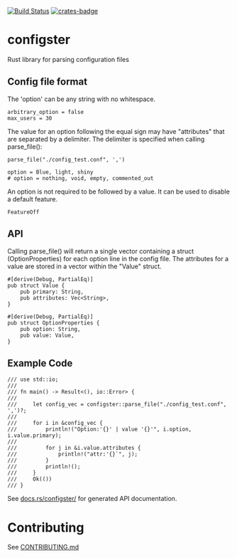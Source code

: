 [![Build Status](https://travis-ci.com/theimpossibleastronaut/configster.svg?branch=trunk)](https://travis-ci.com/theimpossibleastronaut/configster)
[![crates-badge]][crates-url]

[crates-badge]: https://img.shields.io/crates/v/configster.svg
[crates-url]: https://crates.io/crates/configster

# configster

Rust library for parsing configuration files

## Config file format

The 'option' can be any string with no whitespace.

```
arbitrary_option = false
max_users = 30
```

The value for an option following the equal sign may have "attributes"
that are separated by a delimiter. The delimiter is specified when
calling parse_file():

    parse_file("./config_test.conf", ',')


```
option = Blue, light, shiny
# option = nothing, void, empty, commented_out
```

An option is not required to be followed by a value. It can be used to disable a default feature.

```
FeatureOff
```

## API

Calling parse_file() will return a single vector containing a struct
(OptionProperties) for each option line in the config file. The
attributes for a value are stored in a vector within the "Value"
struct.

```
#[derive(Debug, PartialEq)]
pub struct Value {
    pub primary: String,
    pub attributes: Vec<String>,
}

#[derive(Debug, PartialEq)]
pub struct OptionProperties {
    pub option: String,
    pub value: Value,
}
```

## Example Code

```
/// use std::io;
///
/// fn main() -> Result<(), io::Error> {
///
///     let config_vec = configster::parse_file("./config_test.conf", ',')?;
///
///     for i in &config_vec {
///         println!("Option:'{}' | value '{}'", i.option, i.value.primary);
///
///         for j in &i.value.attributes {
///             println!("attr:'{}`", j);
///         }
///         println!();
///     }
///     Ok(())
/// }
```

See [docs.rs/configster/](https://docs.rs/configster/0.1.0/configster/fn.parse_file.html)
for generated API documentation.

# Contributing

See [CONTRIBUTING.md](https://github.com/theimpossibleastronaut/configster/CONTRIBUTING.md)

